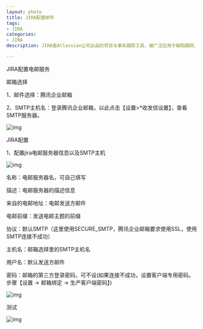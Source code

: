 ```yaml
---
layout: photo
title: JIRA配置邮件
tags:
- JIRA
categories: 
- JIRA
description: JIRA是Atlassian公司出品的项目与事务跟踪工具，被广泛应用于缺陷跟踪、客户服务、需求收集、流程审批、任务跟踪、项目跟踪和敏捷管理等工作领域。

---
```


JIRA配置电邮服务

邮箱选择

1、邮件选择：腾讯企业邮箱

2、SMTP主机名：登录腾讯企业邮箱，以此点击【设置>*收发信设置】，查看SMTP服务器。 

![img](https://huangzhanguo.github.io/assets/img/jira_set_mailserver/20190826160340.png)

JIRA配置

1、配置jira电邮服务器信息以及SMTP主机

![img](https://huangzhanguo.github.io/assets/img/jira_set_mailserver/20190826160748.png)

名称：电邮服务器名，可自己填写 

描述：电邮服务器的描述信息 

来自的电邮地址：电邮发送方邮件 

电邮前缀：发送电邮主题的前缀

协议：默认SMTP（这里使用SECURE_SMTP，腾讯企业邮箱要求使用SSL，使用SMTP连接不成功）

 主机名：邮箱选择里的SMTP主机名 

用户名：默认发送方邮件 

密码：邮箱的第三方登录密码，可不设(如果连接不成功，设置客户端专用密码。步骤【设置 -> 邮箱绑定 -> 生产客户端密码】)

![img](https://huangzhanguo.github.io/assets/img/jira_set_mailserver/20190826161635.png)

测试

![img](https://huangzhanguo.github.io/assets/img/jira_set_mailserver/20190826161345.png)
